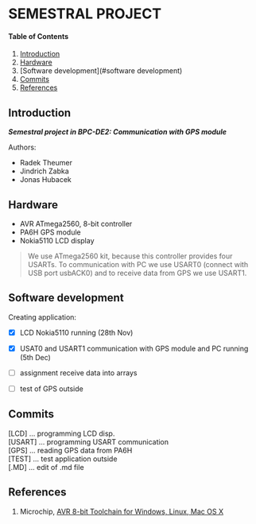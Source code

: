 
# SEMESTRAL PROJECT

#### Table of Contents

1. [Introduction](#introduction)
2. [Hardware](#hardware)
3. [Software development](#software development)
4. [Commits](#commits)
5. [References](#references)


## Introduction

***Semestral project in BPC-DE2: Communication with GPS module***  
  
Authors:  
 - Radek Theumer  
 - Jindrich Zabka  
 - Jonas Hubacek


## Hardware

- AVR ATmega2560, 8-bit controller
- PA6H GPS module
- Nokia5110 LCD display

> We use ATmega2560 kit, because this controller provides four USARTs. To communication with PC we use USART0 (connect with USB port usbACK0) and to receive data from GPS we use USART1.


## Software development

Creating application:  
- [x] LCD Nokia5110 running (28th Nov)  
- [x] USAT0 and USART1 communication with GPS module and PC running (5th Dec)  
- [ ] assignment receive data into arrays  
- [ ] test of GPS outside


## Commits

[LCD]   ... programming LCD disp.  
[USART] ... programming USART communication  
[GPS]   ... reading GPS data from PA6H  
[TEST]  ... test application outside  
[.MD]   ... edit of .md file  


## References

1. Microchip, [AVR 8-bit Toolchain for Windows, Linux, Mac OS X](https://www.microchip.com/mplab/avr-support/avr-and-arm-toolchains-c-compilers)
